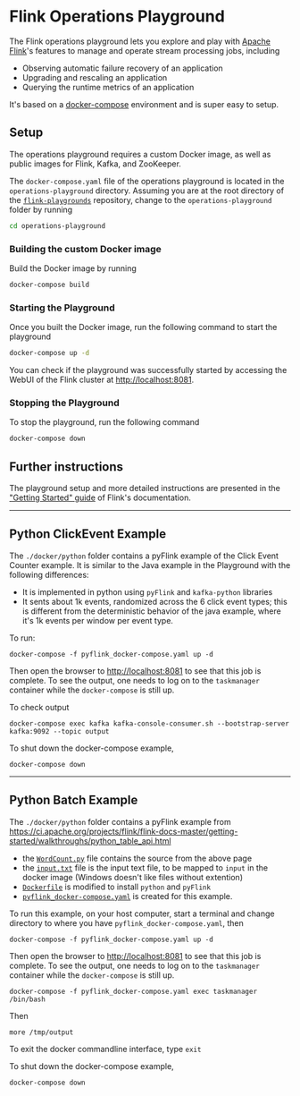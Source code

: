 # Flink Operations Playground

The Flink operations playground lets you explore and play with [Apache Flink](https://flink.apache.org)'s features to manage and operate stream processing jobs, including

* Observing automatic failure recovery of an application
* Upgrading and rescaling an application
* Querying the runtime metrics of an application

It's based on a [docker-compose](https://docs.docker.com/compose/) environment and is super easy to setup.

## Setup

The operations playground requires a custom Docker image, as well as public images for Flink, Kafka, and ZooKeeper. 

The `docker-compose.yaml` file of the operations playground is located in the `operations-playground` directory. Assuming you are at the root directory of the [`flink-playgrounds`](https://github.com/apache/flink-playgrounds) repository, change to the `operations-playground` folder by running

```bash
cd operations-playground
```

### Building the custom Docker image

Build the Docker image by running

```bash
docker-compose build
```

### Starting the Playground

Once you built the Docker image, run the following command to start the playground

```bash
docker-compose up -d
```

You can check if the playground was successfully started by accessing the WebUI of the Flink cluster at [http://localhost:8081](http://localhost:8081).

### Stopping the Playground

To stop the playground, run the following command

```bash
docker-compose down
```

## Further instructions

The playground setup and more detailed instructions are presented in the
["Getting Started" guide](https://ci.apache.org/projects/flink/flink-docs-release-1.10/getting-started/docker-playgrounds/flink-operations-playground.html) of Flink's documentation.

----
## Python ClickEvent Example

The `./docker/python` folder contains a pyFlink example of the Click Event Counter example. It is similar to the Java example in the Playground with the following differences:
- It is implemented in python using `pyFlink` and `kafka-python` libraries
- It sents about 1k events, randomized across the 6 click event types; this is different from the deterministic behavior of the java example, where it's 1k events per window per event type. 

To run:

```
docker-compose -f pyflink_docker-compose.yaml up -d
```

Then open the browser to [http://localhost:8081](http://localhost:8081) to see that this job is complete. To see the output, one needs to log on to the `taskmanager` container while the `docker-compose` is still up. 

To check output 

```
docker-compose exec kafka kafka-console-consumer.sh --bootstrap-server kafka:9092 --topic output
```

To shut down the docker-compose example, 
```
docker-compose down
```


----
## Python Batch Example

The `./docker/python` folder contains a pyFlink example from https://ci.apache.org/projects/flink/flink-docs-master/getting-started/walkthroughs/python_table_api.html

- the [`WordCount.py`](../docker/ops-playground-image/python/WordCount.py) file contains the source from the above page
- the [`input.txt`](../docker/ops-playground-image/python/input.txt) file is the input text file, to be mapped to `input` in the docker image (Windows doesn't like files without extention)
- [`Dockerfile`](../docker/ops-playground-image/Dockerfile) is modified to install `python` and `pyFlink`
- [`pyflink_docker-compose.yaml`](pyflink_docker-compose.yaml) is created for this example. 

To run this example, on your host computer, start a terminal and change directory to where you have `pyflink_docker-compose.yaml`, then

```
docker-compose -f pyflink_docker-compose.yaml up -d
```

Then open the browser to [http://localhost:8081](http://localhost:8081) to see that this job is complete. To see the output, one needs to log on to the `taskmanager` container while the `docker-compose` is still up. 

```
docker-compose -f pyflink_docker-compose.yaml exec taskmanager /bin/bash
```
Then
```
more /tmp/output
```
To exit the docker commandline interface, type `exit`

To shut down the docker-compose example, 
```
docker-compose down
```
